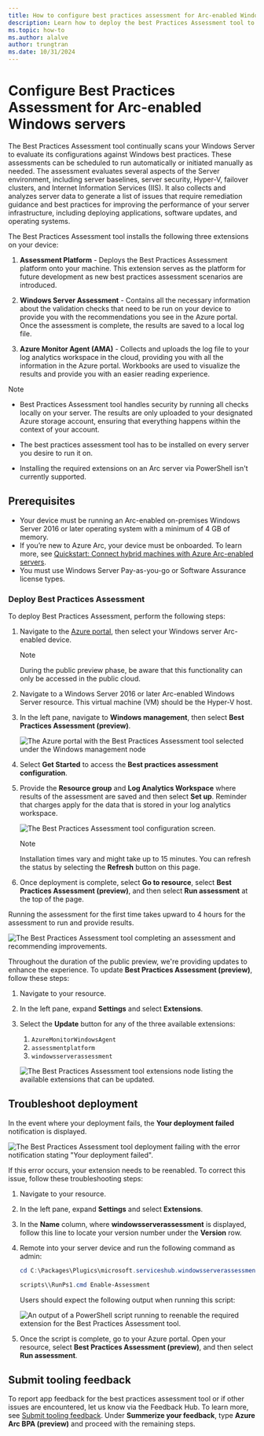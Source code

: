 ```yaml
---
title: How to configure best practices assessment for Arc-enabled Windows servers
description: Learn how to deploy the best Practices Assessment tool to evaluate your servers by identifying and providing guidance on areas for improvement for Arc-enabled Windows servers and Azure VMs.
ms.topic: how-to
ms.author: alalve
author: trungtran
ms.date: 10/31/2024
---
```


# Configure Best Practices Assessment for Arc-enabled Windows servers

The Best Practices Assessment tool continually scans your Windows Server to evaluate its configurations against Windows best practices. These assessments can be scheduled to run automatically or initiated manually as needed. The assessment evaluates several aspects of the Server environment, including server baselines, server security, Hyper-V, failover clusters, and Internet Information Services (IIS). It also collects and analyzes server data to generate a list of issues that require remediation guidance and best practices for improving the performance of your server infrastructure, including deploying applications, software updates, and operating systems.

The Best Practices Assessment tool installs the following three extensions on your device:

1. **Assessment Platform** - Deploys the Best Practices Assessment platform onto your machine. This extension serves as the platform for future development as new best practices assessment scenarios are introduced.

1. **Windows Server Assessment** - Contains all the necessary information about the validation checks that need to be run on your device to provide you with the recommendations you see in the Azure portal. Once the assessment is complete, the results are saved to a local log file.

1. **Azure Monitor Agent (AMA)** - Collects and uploads the log file to your log analytics workspace in the cloud, providing you with all the information in the Azure portal. Workbooks are used to visualize the results and provide you with an easier reading experience.

> [!NOTE]
>
> - Best Practices Assessment tool handles security by running all checks locally on your server. The results are only uploaded to your designated Azure storage account, ensuring that everything happens within the context of your account.
>
> - The best practices assessment tool has to be installed on every server you desire to run it on.
>
> - Installing the required extensions on an Arc server via PowerShell isn't currently supported.

## Prerequisites

- Your device must be running an Arc-enabled on-premises Windows Server 2016 or later operating system with a minimum of 4 GB of memory.
- If you’re new to Azure Arc, your device must be onboarded. To learn more, see [Quickstart: Connect hybrid machines with Azure Arc-enabled servers](/azure/azure-arc/servers/learn/quick-enable-hybrid-vm).
- You must use Windows Server Pay-as-you-go or Software Assurance license types.

### Deploy Best Practices Assessment

To deploy Best Practices Assessment, perform the following steps:

1. Navigate to the [Azure portal](https://portal.azure.com/), then select your Windows server Arc-enabled device.
  
   > [!NOTE]
   > During the public preview phase, be aware that this functionality can only be accessed in the public cloud.

1. Navigate to a Windows Server 2016 or later Arc-enabled Windows Server resource. This virtual machine (VM) should be the Hyper-V host.
1. In the left pane, navigate to **Windows management**, then select **Best Practices Assessment (preview)**.

   ![The Azure portal with the Best Practices Assessment tool selected under the Windows management node](../media/azure-arc/azure-arc-best-practices-assessment-tool.png)

1. Select **Get Started** to access the **Best practices assessment configuration**.
1. Provide the **Resource group** and **Log Analytics Workspace** where results of the assessment are saved and then select **Set up**. Reminder that charges apply for the data that is stored in your log analytics workspace.

   ![The Best Practices Assessment tool configuration screen.](../media/azure-arc/azure-arc-best-practices-assessment-configuration.png)

   > [!NOTE]
   > Installation times vary and might take up to 15 minutes. You can refresh the status by selecting the **Refresh** button on this page.

1. Once deployment is complete, select **Go to resource**, select **Best Practices Assessment (preview)**, and then select **Run assessment** at the top of the page.

Running the assessment for the first time takes upward to 4 hours for the assessment to run and provide results.

   ![The Best Practices Assessment tool completing an assessment and recommending improvements.](../media/azure-arc/azure-arc-best-practices-assessment-recommendation.png)

Throughout the duration of the public preview, we're providing updates to enhance the experience. To update **Best Practices Assessment (preview)**, follow these steps:

1. Navigate to your resource.
1. In the left pane, expand **Settings** and select **Extensions**.
1. Select the **Update** button for any of the three available extensions:
   1. `AzureMonitorWindowsAgent`
   1. `assessmentplatform`
   1. `windowsserverassessment`

   ![The Best Practices Assessment tool extensions node listing the available extensions that can be updated.](../media/azure-arc/azure-arc-best-practices-assessment-update-extensions.png)

## Troubleshoot deployment

In the event where your deployment fails, the **Your deployment failed** notification is displayed.

![The Best Practices Assessment tool deployment failing with the error notification stating "Your deployment failed".](../media/azure-arc/azure-arc-best-practices-assessment-error.png)

If this error occurs, your extension needs to be reenabled. To correct this issue, follow these troubleshooting steps:

1. Navigate to your resource.
1. In the left pane, expand **Settings** and select **Extensions**.
1. In the **Name** column, where **windowsserverassessment** is displayed, follow this line to locate your version number under the **Version** row.
1. Remote into your server device and run the following command as admin:

   ```powershell
   cd C:\Packages\Plugics\microsoft.serviceshub.windowsserverassessment\<VersionNumber>

   scripts\\RunPs1.cmd Enable-Assessment
   ```

   Users should expect the following output when running this script:

   ![An output of a PowerShell script running to reenable the required extension for the Best Practices Assessment tool.](../media/azure-arc/azure-arc-best-practices-assessment-powershell-script.png)

1. Once the script is complete, go to your Azure portal. Open your resource, select **Best Practices Assessment (preview)**, and then select **Run assessment**.

## Submit tooling feedback

To report app feedback for the best practices assessment tool or if other issues are encountered, let us know via the Feedback Hub. To learn more, see [Submit tooling feedback](azure-arc-azure-site-recovery-for-windows-server.md#submit-tooling-feedback). Under **Summerize your feedback**, type **Azure Arc BPA (preview)** and proceed with the remaining steps.
